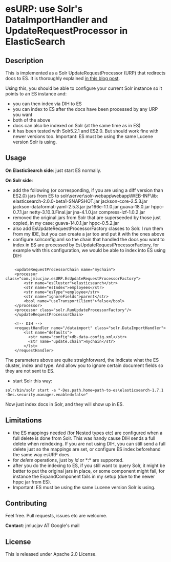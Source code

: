 # esURP: use Solr's DataImportHandler and UpdateRequestProcessor in ElasticSearch

Description
---------------

This is implemented as a Solr UpdateRequestProcessor (URP) that redirects docs to ES. It is thoroughly explained [in this blog post](https://medium.com/@jmlucjav/using-solr-s-dataimporthandler-and-updaterequestprocessor-in-elasticsearch-2-0-596eb6e3a483).

Using this, you should be able to configure your current Solr instance so it points to an ES instance and:

- you can then index via DIH to ES
- you can index to ES after the docs have been processed by any URP you want
- both of the above
- docs can also be indexed on Solr (at the same time as in ES)
- it has been tested with Solr5.2.1 and ES2.0. But should work fine with newer versions too. Important: ES must be using the same Lucene version Solr is using.

Usage
-------------------
**On ElasticSearch side**: just start ES normally.

**On Solr side**:

- add the following (or corresponding, if you are using a diff version than ES2.0) jars from ES to solr\server\solr-webapp\webapp\WEB-INF\lib\:
    elasticsearch-2.0.0-beta1-SNAPSHOT.jar
    jackson-core-2.5.3.jar
    jackson-dataformat-yaml-2.5.3.jar
    jsr166e-1.1.0.jar
    guava-18.0.jar
    hppc-0.7.1.jar
    netty-3.10.3.Final.jar
    jna-4.1.0.jar
    compress-lzf-1.0.2.jar
- removed the original jars from Solr that are superseeded by those just copied, in my case:
    guava-14.0.1.jar
    hppc-0.5.2.jar
- also add EsUpdateRequestProcessorFactory classes to Solr. I run them from my IDE, but you can create a jar too and put it with the ones above
- configure solrconfig.xml so the chain that handled the docs you want to index in ES are processed by EsUpdateRequestProcessorFactory, for example with this configuration, we would be able to index into ES using DIH:

```

    <updateRequestProcessorChain name="mychain">
    <processor class="com.jmlucjav.esURP.EsUpdateRequestProcessorFactory">
        <str name="esCluster">elasticsearch</str>
        <str name="esIndex">employees</str>
        <str name="esType">employee</str>
        <str name="ignoreFields">parent</str>
        <bool name="useTransportClient">false</bool>
    </processor>
    <processor class="solr.RunUpdateProcessorFactory"/>
    </updateRequestProcessorChain>

    <!-- DIH -->
    <requestHandler name="/dataimport" class="solr.DataImportHandler">
        <lst name="defaults">
          <str name="config">db-data-config.xml</str>
          <str name="update.chain">mychain</str>
        </lst>
    </requestHandler>
```

  The parameters above are quite straighforward, the indicate what the ES cluster, index and type. And allow you to ignore certain document fields so they are not sent to ES.

- start Solr this way:

```
solr/bin/solr start -a "-Des.path.home=path-to-es\elasticsearch-1.7.1 -Des.security.manager.enabled=false"
```

Now just index docs in Solr, and they will show up in ES. 


Limitations
----------------

- the ES mappings needed (for Nested types etc) are configured when a full delete is done from Solr. This was handy cause DIH sends a full delete when reindexing. If you are not using DIH, you can still send a full delete just so the mappings are set, or configure ES index beforehand the same way esURP does.
- for _delete_ operations, just by _id_ or \*:\* are supported.
- after you do the indexing to ES, if you still want to query Solr, it might be better to put the original jars in place, or some component might fail, for instance the ExpandComponent fails in my setup (due to the newer hppc jar from ES).
- Important: ES must be using the same Lucene version Solr is using.

Contributing
----------------

Feel free. Pull requests, issues etc are welcome. 

**Contact**: jmlucjav AT Google's mail

License
----------------

This is released under Apache 2.0 License. 



